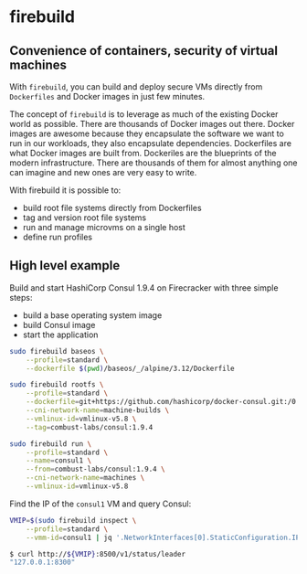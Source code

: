 # firebuild

## Convenience of containers, security of virtual machines

With `firebuild`, you can build and deploy secure VMs directly from `Dockerfiles` and Docker images in just few minutes.

The concept of `firebuild` is to leverage as much of the existing Docker world as possible. There are thousands of Docker images out there. Docker images are awesome because they encapsulate the software we want to run in our workloads, they also encapsulate dependencies. Dockerfiles are what Docker images are built from. Dockeriles are the blueprints of the modern infrastructure. There are thousands of them for almost anything one can imagine and new ones are very easy to write.

With firebuild it is possible to:

- build root file systems directly from Dockerfiles
- tag and version root file systems
- run and manage microvms on a single host
- define run profiles

## High level example

Build and start HashiCorp Consul 1.9.4 on Firecracker with three simple steps:

- build a base operating system image
- build Consul image
- start the application

```sh
sudo firebuild baseos \
    --profile=standard \
    --dockerfile $(pwd)/baseos/_/alpine/3.12/Dockerfile
```

```sh
sudo firebuild rootfs \
    --profile=standard \
    --dockerfile=git+https://github.com/hashicorp/docker-consul.git:/0.X/Dockerfile \
    --cni-network-name=machine-builds \
    --vmlinux-id=vmlinux-v5.8 \
    --tag=combust-labs/consul:1.9.4
```

```sh
sudo firebuild run \
    --profile=standard \
    --name=consul1 \
    --from=combust-labs/consul:1.9.4 \
    --cni-network-name=machines \
    --vmlinux-id=vmlinux-v5.8
```

Find the IP of the `consul1` VM and query Consul:

```sh
VMIP=$(sudo firebuild inspect \
    --profile=standard \
    --vmm-id=consul1 | jq '.NetworkInterfaces[0].StaticConfiguration.IPConfiguration.IP' -r)
```

```sh
$ curl http://${VMIP}:8500/v1/status/leader
"127.0.0.1:8300"
```